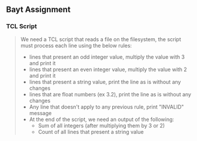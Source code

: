 ## Bayt Assignment

### TCL Script

> We need a TCL script that reads a file on the filesystem, the script must process each line using the below rules:
> - lines that present an odd integer value, multiply the value with 3 and print it
> - lines that present an even integer value, multiply the value with 2 and print it
> - lines that present a string value, print the line as is without any changes
> - lines that are float numbers (ex 3.2), print the line as is without any changes
> - Any line that doesn't apply to any previous rule, print "INVALID" message
> - At the end of the script, we need an output of the following:
>   - Sum of all integers (after multiplying them by 3 or 2)
>   - Count of all lines that present a string value